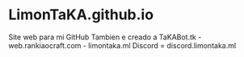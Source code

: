 # LimonTaKA.github.io
Site web para mi GitHub
Tambien e creado a TaKABot.tk - web.rankiaocraft.com - limontaka.ml
Discord = discord.limontaka.ml
